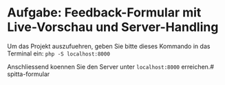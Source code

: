 # Aufgabe: Feedback-Formular mit Live-Vorschau und Server-Handling

Um das Projekt auszufuehren, geben Sie bitte dieses Kommando in das Terminal ein:
`php -S localhost:8000`

Anschliessend koennen Sie den Server unter `localhost:8000` erreichen.# spitta-formular
